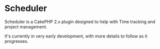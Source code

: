 Scheduler
=========

Scheduler is a CakePHP 2.x plugin designed to help with Time tracking and project management. 

It's currently in very early development, with more details to follow as it progresses.
